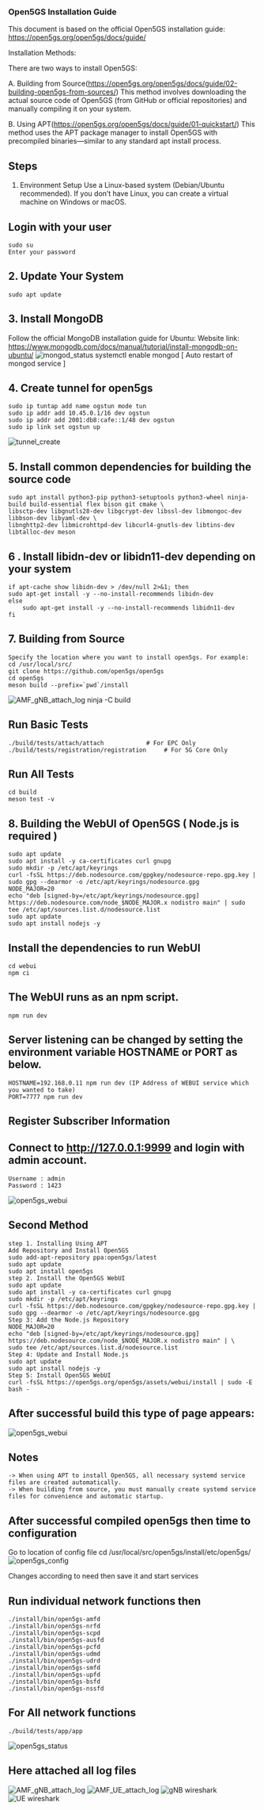 ### Open5GS Installation Guide
This document is based on the official Open5GS installation guide: https://open5gs.org/open5gs/docs/guide/

Installation Methods:

There are two ways to install Open5GS:

 A. Building from Source(https://open5gs.org/open5gs/docs/guide/02-building-open5gs-from-sources/)
This method involves downloading the actual source code of Open5GS (from GitHub or official repositories) and manually compiling it on your system.

 B. Using APT(https://open5gs.org/open5gs/docs/guide/01-quickstart/)
This method uses the APT package manager to install Open5GS with precompiled binaries—similar to any standard apt install process.

## Steps
 1. Environment Setup
Use a Linux-based system (Debian/Ubuntu recommended).
If you don’t have Linux, you can create a virtual machine on Windows or macOS.

## Login with your user
    sudo su 
    Enter your password 


## 2. Update Your System
    sudo apt update 
## 3. Install MongoDB
Follow the official MongoDB installation guide for Ubuntu:
Website link: https://www.mongodb.com/docs/manual/tutorial/install-mongodb-on-ubuntu/
![mongod_status](../../Pictures/mongod_status.png) 
    systemctl enable mongod [ Auto restart of mongod service ]

## 4. Create tunnel for open5gs
    sudo ip tuntap add name ogstun mode tun 
    sudo ip addr add 10.45.0.1/16 dev ogstun 
    sudo ip addr add 2001:db8:cafe::1/48 dev ogstun 
    sudo ip link set ogstun up 
![tunnel_create](../../Pictures/tunnel_create.png)     

## 5. Install common dependencies for building the source code
    sudo apt install python3-pip python3-setuptools python3-wheel ninja-build build-essential flex bison git cmake \ 
    libsctp-dev libgnutls28-dev libgcrypt-dev libssl-dev libmongoc-dev libbson-dev libyaml-dev \ 
    libnghttp2-dev libmicrohttpd-dev libcurl4-gnutls-dev libtins-dev libtalloc-dev meson 

## 6 . Install libidn-dev or libidn11-dev depending on your system

    if apt-cache show libidn-dev > /dev/null 2>&1; then 
    sudo apt-get install -y --no-install-recommends libidn-dev 
    else 
        sudo apt-get install -y --no-install-recommends libidn11-dev 
    fi 

## 7. Building from Source
    Specify the location where you want to install open5gs. For example:
    cd /usr/local/src/ 
    git clone https://github.com/open5gs/open5gs 
    cd open5gs 
    meson build --prefix=`pwd`/install 
![AMF_gNB_attach_log](../../Pictures/open5gs_meson_build.png) 
    ninja -C build 
## Run Basic Tests
    ./build/tests/attach/attach            # For EPC Only
    ./build/tests/registration/registration     # For 5G Core Only
## Run All Tests
    cd build 
    meson test -v 

## 8. Building the WebUI of Open5GS ( Node.js is required ) 
    sudo apt update 
    sudo apt install -y ca-certificates curl gnupg 
    sudo mkdir -p /etc/apt/keyrings 
    curl -fsSL https://deb.nodesource.com/gpgkey/nodesource-repo.gpg.key | sudo gpg --dearmor -o /etc/apt/keyrings/nodesource.gpg 
    NODE_MAJOR=20 
    echo "deb [signed-by=/etc/apt/keyrings/nodesource.gpg] https://deb.nodesource.com/node_$NODE_MAJOR.x nodistro main" | sudo tee /etc/apt/sources.list.d/nodesource.list 
    sudo apt update 
    sudo apt install nodejs -y 
## Install the dependencies to run WebUI
    cd webui 
    npm ci 
## The WebUI runs as an npm script.
    npm run dev 
## Server listening can be changed by setting the environment variable HOSTNAME or PORT as below.
    HOSTNAME=192.168.0.11 npm run dev (IP Address of WEBUI service which you wanted to take)
    PORT=7777 npm run dev 

## Register Subscriber Information
## Connect to http://127.0.0.1:9999 and login with admin account.
    Username : admin 
    Password : 1423 
![open5gs_webui](../../Pictures/open5gs_webui.png)     


## Second Method
    step 1. Installing Using APT
    Add Repository and Install Open5GS
    sudo add-apt-repository ppa:open5gs/latest 
    sudo apt update 
    sudo apt install open5gs 
    step 2. Install the Open5GS WebUI
    sudo apt update 
    sudo apt install -y ca-certificates curl gnupg 
    sudo mkdir -p /etc/apt/keyrings 
    curl -fsSL https://deb.nodesource.com/gpgkey/nodesource-repo.gpg.key | sudo gpg --dearmor -o /etc/apt/keyrings/nodesource.gpg 
    Step 3: Add the Node.js Repository
    NODE_MAJOR=20 
    echo "deb [signed-by=/etc/apt/keyrings/nodesource.gpg] https://deb.nodesource.com/node_$NODE_MAJOR.x nodistro main" | \ 
    sudo tee /etc/apt/sources.list.d/nodesource.list 
    Step 4: Update and Install Node.js
    sudo apt update 
    sudo apt install nodejs -y 
    Step 5: Install Open5GS WebUI
    curl -fsSL https://open5gs.org/open5gs/assets/webui/install | sudo -E bash -  
 ## After successful build this type of page appears:
 ![open5gs_webui](../../Pictures/open5gs_webui.png)     
    
## Notes
    -> When using APT to install Open5GS, all necessary systemd service files are created automatically.
    -> When building from source, you must manually create systemd service files for convenience and automatic startup.

## After successful compiled open5gs then time to configuration
Go to location of config file
    cd /usr/local/src/open5gs/install/etc/open5gs/ 
![open5gs_config](../../Pictures/open5gs_config.png)

Changes according to need then save it and start services 

## Run individual network functions then 
    ./install/bin/open5gs-amfd 
    ./install/bin/open5gs-nrfd 
    ./install/bin/open5gs-scpd 
    ./install/bin/open5gs-ausfd 
    ./install/bin/open5gs-pcfd 
    ./install/bin/open5gs-udmd 
    ./install/bin/open5gs-udrd 
    ./install/bin/open5gs-smfd 
    ./install/bin/open5gs-upfd 
    ./install/bin/open5gs-bsfd 
    ./install/bin/open5gs-nssfd 

## For All network functions 
    ./build/tests/app/app 
![open5gs_status](../../Pictures/Network_funtions_status_check.png)

## Here attached all log files
![AMF_gNB_attach_log](../../Pictures/AMF_log.png) 
![AMF_UE_attach_log](../../Pictures/AMF_UE.png) 
![gNB wireshark](../../Pictures/Wireshark_ngap_gNB.png)
![UE wireshark](../../Pictures/Wireshark_UE.png)










